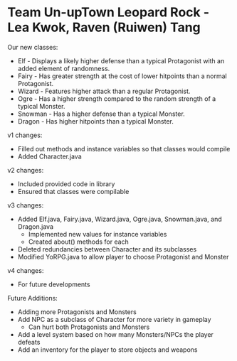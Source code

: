 # Team Un-upTown Leopard Rock - Lea Kwok, Raven (Ruiwen) Tang

Our new classes:
* Elf - Displays a likely higher defense than a typical Protagonist with an added element of randomness.
* Fairy - Has greater strength at the cost of lower hitpoints than a normal Protagonist.
* Wizard - Features higher attack than a regular Protagonist.
* Ogre - Has a higher strength compared to the random strength of a typical Monster.
* Snowman - Has a higher defense than a typical Monster.
* Dragon - Has higher hitpoints than a typical Monster.

v1 changes:
* Filled out methods and instance variables so that classes would compile
* Added Character.java

v2 changes:
* Included provided code in library
* Ensured that classes were compilable 

v3 changes:
* Added Elf.java, Fairy.java, Wizard.java, Ogre.java, Snowman.java, and Dragon.java
    * Implemented new values for instance variables
    * Created about() methods for each 
* Deleted redundancies between Character and its subclasses
* Modified YoRPG.java to allow player to choose Protagonist and Monster

v4 changes:
* For future developments

Future Additions:
* Adding more Protagonists and Monsters
* Add NPC as a subclass of Character for more variety in gameplay 
    * Can hurt both Protagonists and Monsters
* Add a level system based on how many Monsters/NPCs the player defeats
* Add an inventory for the player to store objects and weapons
